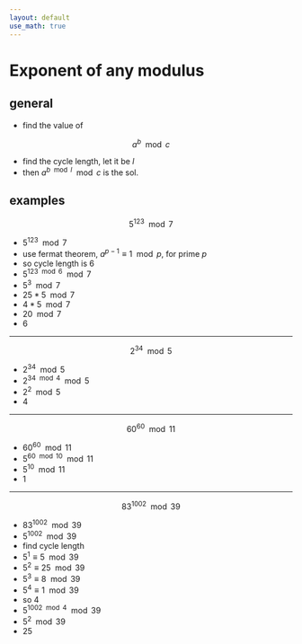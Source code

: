 ```yaml
---
layout: default
use_math: true
---
```

# Exponent of any modulus

## general

- find the value of

$$a^b \mod c$$

- find the cycle length, let it be $l$
- then $a^{b \mod l} \mod c$ is the sol.


## examples

$$
5^{123} \mod 7
$$

- $5^{123} \mod 7$
- use fermat theorem, $a^{p-1} \equiv 1 \mod p$, for prime $p$
- so cycle length is 6
- $5^{123 \mod 6} \mod 7$
- $5^3 \mod 7$
- $25*5 \mod 7$
- $4*5 \mod 7$
- $20 \mod 7$
- $6$

---

$$
2^{34} \mod 5
$$

- $2^{34} \mod 5$
- $2^{34 \mod 4} \mod 5$
- $2^{2} \mod 5$
- $4$

---

$$
60^{60} \mod 11
$$

- $60^{60} \mod 11$
- $5^{60 \mod 10} \mod 11$
- $5^{10} \mod 11$
- $1$

---

$$
83^{1002} \mod 39
$$

- $83^{1002} \mod 39$
- $5^{1002} \mod 39$
- find cycle length
- $5^{1} \equiv 5 \mod 39$
- $5^{2} \equiv 25 \mod 39$
- $5^{3} \equiv 8 \mod 39$
- $5^{4} \equiv 1 \mod 39$
- so 4 
- $5^{1002 \mod 4} \mod 39$
- $5^{2} \mod 39$
- $25$